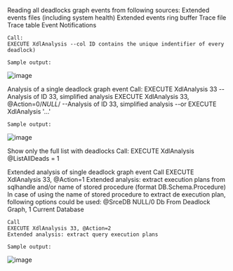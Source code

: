 Reading all deadlocks graph events from following sources: 
	Extended events files (including system health)
	Extended events ring buffer
	Trace file
	Trace table
	Event Notifications
	
	Call: 
	EXECUTE XdlAnalysis --col ID contains the unique indentifier of every deadlock)
		
	Sample output:
![image](https://user-images.githubusercontent.com/62909052/147558845-92173972-e5be-47d4-8a78-b09a3348eb05.png)		

Analysis of a single deadlock graph event
	Call:
	EXECUTE XdlAnalysis 33				--Analysis of ID 33, simplified analysis
	EXECUTE XdlAnalysis 33, @Action=0/*NULL*/	--Analysis of ID 33, simplified analysis
	--or
	EXECUTE XdlAnalysis '<deadlock victim="process2706ded9c28">...'
	
	Sample output:
![image](https://user-images.githubusercontent.com/62909052/147558560-0af3aaf1-822e-459d-92db-142b3dd13917.png)

Show only the full list with deadlocks
	Call:
	EXECUTE XdlAnalysis @ListAllDeads = 1
        
Extended analysis of single deadlock graph event
	Call
	EXECUTE XdlAnalysis 33, @Action=1 
	Extended analysis: extract execution plans from sqlhandle and/or name of stored procedure (format DB.Schema.Procedure)
	In case of using the name of stored procedure to extract de execution plan, following options could be used: @SrceDB NULL/0 Db From Deadlock Graph, 1 Current Database 
         
	Call
	EXECUTE XdlAnalysis 33, @Action=2    
	Extended analysis: extract query execution plans      
		
	Sample output:
![image](https://user-images.githubusercontent.com/62909052/147571956-c929f37a-a090-4dd9-b258-600424deda9b.png)

